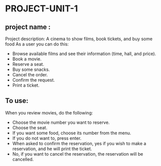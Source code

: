 # PROJECT-UNIT-1

## project name :

  Project description: A cinema to show films, book tickets, and buy some food
 As a user you can do this:
- Browse available films and see their information (time, hall, and price).
- Book a movie.
- Reserve a seat.
- Buy some snacks.
- Cancel the order.
- Confirm the request.
- Print a ticket.

## To use:
 When you review movies, do the following:
- Choose the movie number you want to reserve.
- Choose the seat.
- If you want some food, choose its number from the menu.
- If you do not want to, press enter.
- When asked to confirm the reservation, yes if you wish to make a reservation, and he will print the ticket.
- No, if you want to cancel the reservation, the reservation will be cancelled.
